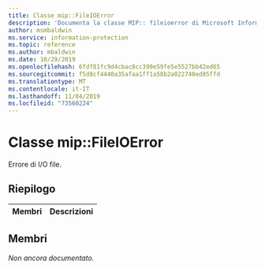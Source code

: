```yaml
---
title: Classe mip::FileIOError
description: 'Documenta la classe MIP:: fileioerror di Microsoft Information Protection (MIP) SDK.'
author: msmbaldwin
ms.service: information-protection
ms.topic: reference
ms.author: mbaldwin
ms.date: 10/29/2019
ms.openlocfilehash: 6fdf81fc9d4cbac8cc399e59fe5e5527bb42ed65
ms.sourcegitcommit: f5d8cf4440a35afaa1ff1a58b2a022740ed85ffd
ms.translationtype: MT
ms.contentlocale: it-IT
ms.lasthandoff: 11/04/2019
ms.locfileid: "73560224"
---
```

# <a name="class-mipfileioerror"></a>Classe mip::FileIOError 
Errore di I/O file.
  
## <a name="summary"></a>Riepilogo
 Membri                        | Descrizioni                                
--------------------------------|---------------------------------------------
  
## <a name="members"></a>Membri
_Non ancora documentato._
